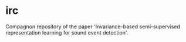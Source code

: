 # irc
Compagnon repository of the paper 'Invariance-based semi-supervised representation learning for sound event detection'. 
